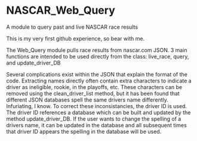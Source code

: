 # NASCAR_Web_Query
A module to query past and live NASCAR race results

This is my very first github experience, so bear with me.

The Web_Query module pulls race results from nascar.com JSON. 
3 main functions are intended to be used directly from the class: live_race, query, and update_driver_DB

Several complications exist within the JSON that explain the format of the code. Extracting names directly often contain extra characters to indicate a driver as ineligible, rookie, in the playoffs, etc. These characters can be removed using the clean_driver_list method, but it has been found that different JSON databases spell the same drivers name differently. Infuriating, I know. To correct these inconsistancies, the driver ID is used. The driver ID references a database which can be built and updated by the method update_driver_DB. If the user wants to change the spelling of a drivers name, it can be updated in the database and all subsequent times that driver ID appears the spelling in the database will be used.
